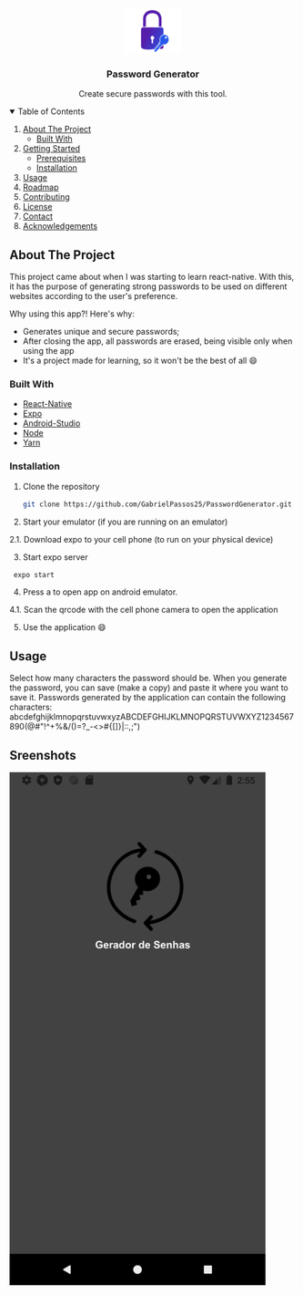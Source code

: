 <br />
<p align="center">
  <a href="https://github.com/GabrielPassos25/PasswordGenerator">
    <img src="assets/logogit.png" alt="Logo" width="100" height="80">
  </a>

  <h3 align="center">Password Generator</h3>

  <p align="center">
    Create secure passwords with this tool.
  </p>
</p>


<details open="open">
  <summary>Table of Contents</summary>
  <ol>
    <li>
      <a href="#about-the-project">About The Project</a>
      <ul>
        <li><a href="#built-with">Built With</a></li>
      </ul>
    </li>
    <li>
      <a href="#getting-started">Getting Started</a>
      <ul>
        <li><a href="#prerequisites">Prerequisites</a></li>
        <li><a href="#installation">Installation</a></li>
      </ul>
    </li>
    <li><a href="#usage">Usage</a></li>
    <li><a href="#roadmap">Roadmap</a></li>
    <li><a href="#contributing">Contributing</a></li>
    <li><a href="#license">License</a></li>
    <li><a href="#contact">Contact</a></li>
    <li><a href="#acknowledgements">Acknowledgements</a></li>
  </ol>
</details>



## About The Project
This project came about when I was starting to learn react-native. With this, it has the purpose of generating strong passwords to be used on different websites according to the user's preference.

Why using this app?! Here's why:
* Generates unique and secure passwords;
* After closing the app, all passwords are erased, being visible only when using the app
* It's a project made for learning, so it won't be the best of all :smile:

### Built With

* [React-Native](https://reactnative.dev)
* [Expo](https://expo.io)
* [Android-Studio](https://developer.android.com/studio)
* [Node](https://nodejs.org/en/)
* [Yarn](https://yarnpkg.com)

### Installation

1. Clone the repository
   ```sh
   git clone https://github.com/GabrielPassos25/PasswordGenerator.git
   ```

2. Start your emulator (if you are running on an emulator)

2.1. Download expo to your cell phone (to run on your physical device)

3. Start expo server
  ```sh
   expo start
   ```

4. Press a to open app on android emulator.

4.1. Scan the qrcode with the cell phone camera to open the application

5. Use the application :smile:


<!-- USAGE EXAMPLES -->
## Usage

Select how many characters the password should be. When you generate the password, you can save (make a copy) and paste it where you want to save it.
Passwords generated by the application can contain the following characters: abcdefghijklmnopqrstuvwxyzABCDEFGHIJKLMNOPQRSTUVWXYZ1234567890(@#"!^+%&/()=?_-<>#{[]}\|::,;")

## Sreenshots
 <a href="https://github.com/GabrielPassos25/PasswordGenerator">
    <img src="assets/SplashScreen.png" alt="Logo" width="450" height="900">
 </a>
